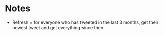 # Notes

* Refresh = for everyone who has tweeted in the last 3 months, get their newest tweet and get everything since then.
